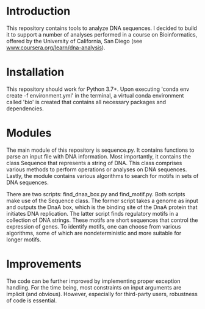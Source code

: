 # Introduction
This repository contains tools to analyze DNA sequences. I decided to build it
to support a number of analyses performed in a course on Bioinformatics,
offered by the University of California, San Diego
(see www.coursera.org/learn/dna-analysis).

# Installation
This repository should work for Python 3.7+. Upon executing
'conda env create -f environment.yml' in the terminal, a virtual conda
environment called 'bio' is created that contains all necessary packages and
dependencies.

# Modules
The main module of this repository is sequence.py. It contains functions to
parse an input file with DNA information. Most importantly, it contains the
class Sequence that represents a string of DNA. This class comprises various
methods to perform operations or analyses on DNA sequences. Lastly, the module
contains various algorithms to search for motifs in sets of DNA sequences.

There are two scripts: find_dnaa_box.py and find_motif.py. Both scripts make
use of the Sequence class. The former script takes a genome as input and
outputs the DnaA box, which is the binding site of the DnaA protein that
initiates DNA replication. The latter script finds regulatory motifs in a
collection of DNA strings. These motifs are short sequences that control the
expression of genes. To identify motifs, one can choose from various algorithms,
some of which are nondeterministic and more suitable for longer motifs.

# Improvements
The code can be further improved by implementing proper exception handling. For
the time being, most constraints on input arguments are implicit (and obvious).
However, especially for third-party users, robustness of code is essential.
